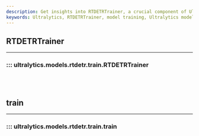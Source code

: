 ```yaml
---
description: Get insights into RTDETRTrainer, a crucial component of Ultralytics for effective model training. Explore detailed documentation at Ultralytics.
keywords: Ultralytics, RTDETRTrainer, model training, Ultralytics models, PyTorch models, neural networks, machine learning, deep learning
---
```


## RTDETRTrainer
---
### ::: ultralytics.models.rtdetr.train.RTDETRTrainer
<br><br>

## train
---
### ::: ultralytics.models.rtdetr.train.train
<br><br>